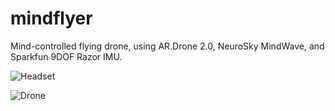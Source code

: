 mindflyer
=========

Mind-controlled flying drone, using AR.Drone 2.0, NeuroSky MindWave, and Sparkfun 9DOF Razor IMU.

![Headset](https://pbs.twimg.com/media/BAtarZuCMAA2lUS.jpg)

![Drone](https://pbs.twimg.com/media/A_vObShCEAAJhiN.jpg)
